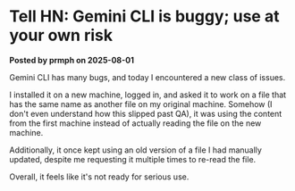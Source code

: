 # Tell HN: Gemini CLI is buggy; use at your own risk

**Posted by prmph on 2025-08-01**

Gemini CLI has many bugs, and today I encountered a new class of issues.

I installed it on a new machine, logged in, and asked it to work on a file that has the same name as another file on my original machine. Somehow (I don't even understand how this slipped past QA), it was using the content from the first machine instead of actually reading the file on the new machine.

Additionally, it once kept using an old version of a file I had manually updated, despite me requesting it multiple times to re-read the file.

Overall, it feels like it's not ready for serious use.